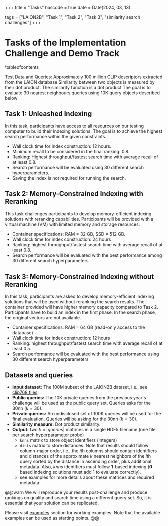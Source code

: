 +++
title = "Tasks"
hascode = true
date = Date(2024, 03, 13)

tags = ["LAION2B", "Task 1", "Task 2", "Task 3", "similarity search challenges"]
+++

# Tasks of the Implementation Challenge and Demo Track

\tableofcontents <!-- you can use \toc as well -->

Test Data and Queries:
Approximately 100 million CLIP descriptors extracted from the LAION database
Similarity between two objects is measured by their dot product. The similarity function is a dot product
The goal is to evaluate 30 nearest neighbours queries using 10K query objects described below

## Task 1: Unleashed Indexing
In this task, participants have access to all resources on our testing computer to build their indexing solutions. The goal is to achieve the highest search performance within the given constraints.
- Wall clock time for index construction: 12 hours.
- Minimum recall to be considered in the final ranking: $0.8$.
- Ranking: Highest throughput/fastest search time with average recall of at least 0.8.
- Search performance will be evaluated using 30 different search hyperparameters.
- Saving the index is not required for running the search.

## Task 2: Memory-Constrained Indexing with Reranking
This task challenges participants to develop memory-efficient indexing solutions with reranking capabilities. Participants will be provided with a virtual machine (VM) with limited memory and storage resources.
- Container specifications: RAM = 32 GB, SSD = 512 GB.
- Wall clock time for index construction: 24 hours
- Ranking: highest throughput/fastest search time with average recall of at least 0.8. 
- Search performance will be evaluated with the best performance among 30 different search hyperparameters

## Task 3: Memory-Constrained Indexing without Reranking
In this task, participants are asked to develop memory-efficient indexing solutions that will be used without reranking the search results. The container provided will have higher memory capacity compared to Task 2. Participants have to build an index in the first phase. In the search phase, the original vectors are not available.
- Container specifications: RAM = 64 GB (read-only access to the database)
- Wall clock time for index construction: 12 hours
- Ranking: highest throughput/fastest search time with average recall of at least 0.5. 
- Search performance will be evaluated with the best performance using 30 different search hyperparameters


## Datasets and queries

- **Input dataset:** The 100M subset of the LAION2B dataset, i.e., see [clip768 files](/2024/datasets/). 
- **Public queries:** The 10K private queries from the previous year's challenge will be used as the public query set. Queries asks for the 30nn ($k=30$).
- **Private queries:** An undisclosed set of 100K queries will be used for the final evaluation. Queries will be asking for the 30nn ($k=30$). 
- **Similarity measure:** Dot product similarity.
- **Output:** two $k\times |queries|$ matrices in a single HDF5 filename (one file per search hyperparameter probe)
  - `knns` matrix to store object identifiers (integers)
  - `dists` matrix to store distances. Note that results should follow column-major order, i.e., the $i$th columns should contain identifiers and distances of the approximate $k$ nearest neighbors of the $i$th query sorted by the distance in ascending order, plus additional metadata. Also, _knns_ identifiers must follow **1**-based indexing (**0**-based indexing solutions must add 1 to evaluate correctly). <!--See <https://github.com/sisap-challenges/sisap23-laion-challenge-evaluation> for more details.-->
  - see examples for more details about these matrices and required metadata.


@@warn
We will reproduce your results post-challenge and produce rankings on quality and search time using a different query set. So, it is essential that your solution can be replicated.

Please visit [examples](/2024/repoexamples/) section for working examples.
Note that the available examples can be used as starting points.
@@

